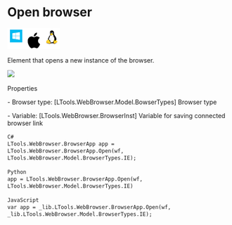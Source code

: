 # Open browser

![](<../../../.gitbook/assets/image (263).png>)

Element that opens a new instance of the browser.

![](../../../.gitbook/assets/open\_browser.png)

Properties

\- Browser type: \[LTools.WebBrowser.Model.BowserTypes] Browser type

&#x20;\- Variable: \[LTools.WebBrowser.BrowserInst] Variable for saving connected browser link

```
C#
LTools.WebBrowser.BrowserApp app = LTools.WebBrowser.BrowserApp.Open(wf, LTools.WebBrowser.Model.BrowserTypes.IE);

Python
app = LTools.WebBrowser.BrowserApp.Open(wf, LTools.WebBrowser.Model.BrowserTypes.IE)

JavaScript
var app = _lib.LTools.WebBrowser.BrowserApp.Open(wf, _lib.LTools.WebBrowser.Model.BrowserTypes.IE);
```
